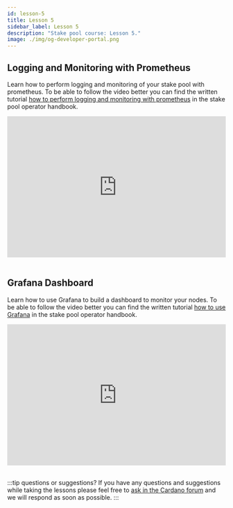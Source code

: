 ```yaml
---
id: lesson-5
title: Lesson 5
sidebar_label: Lesson 5
description: "Stake pool course: Lesson 5."
image: ./img/og-developer-portal.png
---
```

 
## Logging and Monitoring with Prometheus

Learn how to perform logging and monitoring of your stake pool with prometheus. To be able to follow the video better you can find the written tutorial [how to perform logging and monitoring with prometheus](handbook/apply-logging-prometheus) in the stake pool operator handbook.

<iframe width="100%" height="325" src="https://www.youtube.com/embed/VIyDBz7Gd4Y" frameborder="0" allow="accelerometer; autoplay; clipboard-write; encrypted-media; gyroscope; picture-in-picture; fullscreen;"></iframe>
<br/><br/>


## Grafana Dashboard

Learn how to use Grafana to build a dashboard to monitor your nodes. To be able to follow the video better you can find the written tutorial [how to use Grafana](https://docs.cardano.org/projects/cardano-node/en/latest/logging-monitoring/grafana.html) in the stake pool operator handbook.

<iframe width="100%" height="325" src="https://www.youtube.com/embed/KsYqeEjjVbQ" frameborder="0" allow="accelerometer; autoplay; clipboard-write; encrypted-media; gyroscope; picture-in-picture; fullscreen;"></iframe>
<br/><br/>

:::tip questions or suggestions?
If you have any questions and suggestions while taking the lessons please feel free to [ask in the Cardano forum](https://forum.cardano.org/c/staking-delegation/setup-a-stake-pool/158) and we will respond as soon as possible.
:::